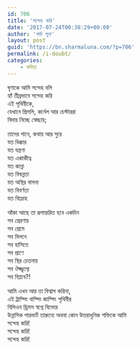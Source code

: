 ```yaml
---
id: 706
title: 'সন্দেহ করি'
date: '2017-07-24T00:38:29+00:00'
author: 'শর্মা লুনা'
layout: post
guid: 'https://bn.sharmaluna.com/?p=706'
permalink: /i-doubt/
categories:
    - কবিতা
---
```


ঘৃণাকে আমি সন্দেহ বলি  
হ্যাঁ তীব্রভাবে সন্দেহ করি  
এই পৃথিবীকে,  
যেখানে প্রিসলি, কর্নেল আর চেস্টাররা  
বিদায় নিচ্ছে স্বেচ্ছায়;

তাদের গানে, কথায় আর সুরে  
যত ধিক্কার  
যত যন্ত্রণা  
যত একাকীত্ব  
যত কান্না  
যত বিষন্নতা  
যত অস্থির বাসনা  
যত বিবর্ণতা  
যত বিদ্রোহ

আঁকা আছে তা রূপান্তরিত হবে একদিন  
সব প্রেরণায়  
সব প্রেমে  
সব মিলনে  
সব হাসিতে  
সব প্রাণে  
সব স্থির চেতনায়  
সব ঔজ্জ্বল্যে  
সব বিপ্লবে?!

আমি এখন আর তা বিশ্বাস করিনা,  
এই ট্রাম্পিং বাম্পিং জাম্পিং পৃথিবীর  
বিলিওন ড্রিমস স্বপ্নে বিভোর  
উন্নাসিক পারভার্ট তারুন্যে অথবা কোন উত্তরাধুনিক শক্তিকে আমি  
সন্দেহ করি!  
সন্দেহ করি!  
সন্দেহ করি!
